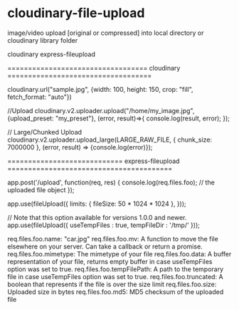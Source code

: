 # cloudinary-file-upload
image/video upload [original or compressed] into local directory or cloudinary library folder

cloudinary
express-fileupload

==================================  cloudinary ===================================

cloudinary.url("sample.jpg", {width: 100, height: 150, crop: "fill", fetch_format: "auto"})

//Upload
cloudinary.v2.uploader.upload("/home/my_image.jpg", {upload_preset: "my_preset"}, (error, result)=>{
  console.log(result, error);
});

// Large/Chunked Upload
cloudinary.v2.uploader.upload_large(LARGE_RAW_FILE, {
     chunk_size: 7000000
}, (error, result) => {console.log(error)});


============================ express-fileupload ========================================

app.post('/upload', function(req, res) {
  console.log(req.files.foo); // the uploaded file object
});

app.use(fileUpload({
  limits: { fileSize: 50 * 1024 * 1024 },
}));

// Note that this option available for versions 1.0.0 and newer. 
app.use(fileUpload({
    useTempFiles : true,
    tempFileDir : '/tmp/'
}));


req.files.foo.name: "car.jpg"
req.files.foo.mv: A function to move the file elsewhere on your server. Can take a callback or return a promise.
req.files.foo.mimetype: The mimetype of your file
req.files.foo.data: A buffer representation of your file, returns empty buffer in case useTempFiles option was set to true.
req.files.foo.tempFilePath: A path to the temporary file in case useTempFiles option was set to true.
req.files.foo.truncated: A boolean that represents if the file is over the size limit
req.files.foo.size: Uploaded size in bytes
req.files.foo.md5: MD5 checksum of the uploaded file
